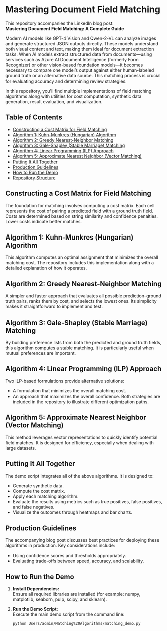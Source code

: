 # Mastering Document Field Matching

This repository accompanies the LinkedIn blog post:  
**Mastering Document Field Matching: A Complete Guide**

Modern AI models like GPT-4 Vision and Qwen-2-VL can analyze images and generate structured JSON outputs directly. These models understand both visual content and text, making them ideal for document extraction tasks. When AI models extract structured data from documents—using services such as Azure AI Document Intelligence (formerly Form Recognizer) or other vision-based foundation models—it becomes necessary to compare one model’s output against either human-labeled ground truth or an alternative data source. This matching process is crucial for evaluating accuracy and determining review strategies.

In this repository, you'll find multiple implementations of field matching algorithms along with utilities for cost computation, synthetic data generation, result evaluation, and visualization.

## Table of Contents

- [Constructing a Cost Matrix for Field Matching](#constructing-a-cost-matrix-for-field-matching)
- [Algorithm 1: Kuhn-Munkres (Hungarian) Algorithm](#algorithm-1-kuhn-munkres-hungarian-algorithm)
- [Algorithm 2: Greedy Nearest-Neighbor Matching](#algorithm-2-greedy-nearest-neighbor-matching)
- [Algorithm 3: Gale-Shapley (Stable Marriage) Matching](#algorithm-3-gale-shapley-stable-marriage-matching)
- [Algorithm 4: Linear Programming (ILP) Approach](#algorithm-4-linear-programming-ilp-approach)
- [Algorithm 5: Approximate Nearest Neighbor (Vector Matching)](#algorithm-5-approximate-nearest-neighbor-vector-matching)
- [Putting It All Together](#putting-it-all-together)
- [Production Guidelines](#production-guidelines)
- [How to Run the Demo](#how-to-run-the-demo)
- [Repository Structure](#repository-structure)


## Constructing a Cost Matrix for Field Matching

The foundation for matching involves computing a cost matrix. Each cell represents the cost of pairing a predicted field with a ground truth field. Costs are determined based on string similarity and confidence penalties. Lower costs indicate better matches.


## Algorithm 1: Kuhn-Munkres (Hungarian) Algorithm

This algorithm computes an optimal assignment that minimizes the overall matching cost. The repository includes this implementation along with a detailed explanation of how it operates.


## Algorithm 2: Greedy Nearest-Neighbor Matching

A simpler and faster approach that evaluates all possible prediction–ground truth pairs, ranks them by cost, and selects the lowest ones. Its simplicity makes it straightforward to implement and test.


## Algorithm 3: Gale-Shapley (Stable Marriage) Matching

By building preference lists from both the predicted and ground truth fields, this algorithm computes a stable matching. It is particularly useful when mutual preferences are important.


## Algorithm 4: Linear Programming (ILP) Approach

Two ILP-based formulations provide alternative solutions:
- A formulation that minimizes the overall matching cost.
- An approach that maximizes the overall confidence.
Both strategies are included in the repository to illustrate different optimization paths.


## Algorithm 5: Approximate Nearest Neighbor (Vector Matching)

This method leverages vector representations to quickly identify potential field matches. It is designed for efficiency, especially when dealing with large datasets.


## Putting It All Together

The demo script integrates all of the above algorithms. It is designed to:
- Generate synthetic data.
- Compute the cost matrix.
- Apply each matching algorithm.
- Evaluate the results using metrics such as true positives, false positives, and false negatives.
- Visualize the outcomes through heatmaps and bar charts.


## Production Guidelines

The accompanying blog post discusses best practices for deploying these algorithms in production. Key considerations include:
- Using confidence scores and thresholds appropriately.
- Evaluating trade-offs between speed, accuracy, and scalability.



## How to Run the Demo

1. **Install Dependencies:**  
   Ensure all required libraries are installed (for example: numpy, matplotlib, seaborn, pulp, scipy, and sklearn).

2. **Run the Demo Script:**  
   Execute the main demo script from the command line:
   ```sh
   python Users/admin/Matching%20Algorithms/matching_demo.py
   ```
